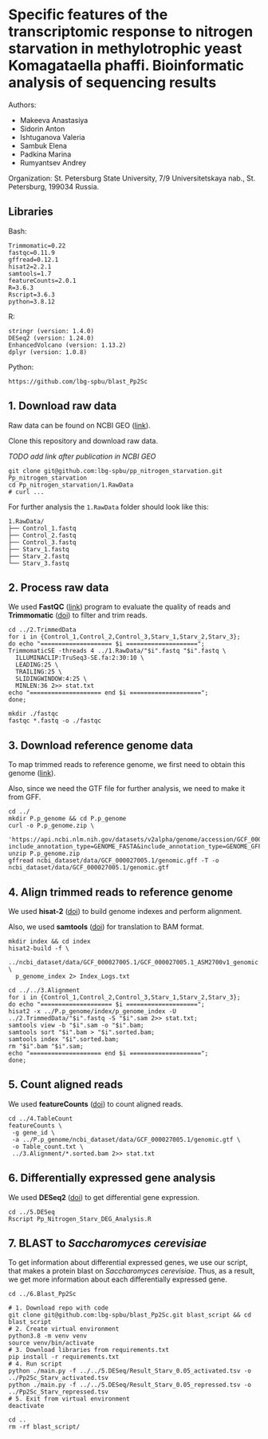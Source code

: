 # Specific features of the transcriptomic response to nitrogen starvation in methylotrophic yeast Komagataella phaffi. Bioinformatic analysis of sequencing results

Authors:

- Makeeva Anastasiya
- Sidorin Anton
- Ishtuganova Valeria
- Sambuk Elena
- Padkina Marina
- Rumyantsev Andrey

Organization: St. Petersburg State University, 7/9 Universitetskaya nab., St. Petersburg, 199034 Russia.

## Libraries

Bash:

```
Trimmomatic=0.22
fastqc=0.11.9
gffread=0.12.1
hisat2=2.2.1
samtools=1.7
featureCounts=2.0.1
R=3.6.3
Rscript=3.6.3
python=3.8.12
```

R:

```
stringr (version: 1.4.0)
DESeq2 (version: 1.24.0)
EnhancedVolcano (version: 1.13.2)
dplyr (version: 1.0.8)
```

Python:

```
https://github.com/lbg-spbu/blast_Pp2Sc
```

## 1. Download raw data

Raw data can be found on NCBI GEO ([link](https://www.ncbi.nlm.nih.gov/geo/query/acc.cgi?acc=GSE278110)).

Clone this repository and download raw data.

*TODO add link after publication in NCBI GEO*

```shell
git clone git@github.com:lbg-spbu/pp_nitrogen_starvation.git Pp_nitrogen_starvation
cd Pp_nitrogen_starvation/1.RawData
# curl ...
```

For further analysis the `1.RawData` folder should look like this:

```
1.RawData/
├── Control_1.fastq
├── Control_2.fastq
├── Control_3.fastq
├── Starv_1.fastq
├── Starv_2.fastq
└── Starv_3.fastq
```

## 2. Process raw data

We used **FastQC** ([link](https://www.bioinformatics.babraham.ac.uk/projects/fastqc/))
program to evaluate the quality of reads and **Trimmomatic** ([doi](https://doi.org/10.1093/bioinformatics/btu170)) to
filter and trim reads.

```shell
cd ../2.TrimmedData
for i in {Control_1,Control_2,Control_3,Starv_1,Starv_2,Starv_3};
do echo "==================== $i ====================";
TrimmomaticSE -threads 4 ../1.RawData/"$i".fastq "$i".fastq \
  ILLUMINACLIP:TruSeq3-SE.fa:2:30:10 \
  LEADING:25 \
  TRAILING:25 \
  SLIDINGWINDOW:4:25 \
  MINLEN:36 2>> stat.txt
echo "==================== end $i ====================";
done;

mkdir ./fastqc
fastqc *.fastq -o ./fastqc
```

## 3. Download reference genome data

To map trimmed reads to reference genome, we first need to obtain this
genome ([link](https://www.ncbi.nlm.nih.gov/datasets/genome/GCF_000027005.1/)).

Also, since we need the GTF file for further analysis, we need to make it from GFF.

```shell
cd ../
mkdir P.p_genome && cd P.p_genome
curl -o P.p_genome.zip \
  'https://api.ncbi.nlm.nih.gov/datasets/v2alpha/genome/accession/GCF_000027005.1/download?include_annotation_type=GENOME_FASTA&include_annotation_type=GENOME_GFF&hydrated=FULLY_HYDRATED'
unzip P.p_genome.zip
gffread ncbi_dataset/data/GCF_000027005.1/genomic.gff -T -o ncbi_dataset/data/GCF_000027005.1/genomic.gtf
```

## 4. Align trimmed reads to reference genome

We used **hisat-2** ([doi](https://doi.org/10.1038/s41587-019-0201-4)) to build genome indexes and perform alignment.

Also, we used **samtools** ([doi](https://doi.org/10.1093/gigascience/giab008)) for translation to BAM format.

```shell
mkdir index && cd index
hisat2-build -f \
  ../ncbi_dataset/data/GCF_000027005.1/GCF_000027005.1_ASM2700v1_genomic.fna \
  p_genome_index 2> Index_Logs.txt
```

```shell
cd ../../3.Alignment
for i in {Control_1,Control_2,Control_3,Starv_1,Starv_2,Starv_3};
do echo "==================== $i ====================";
hisat2 -x ../P.p_genome/index/p_genome_index -U ../2.TrimmedData/"$i".fastq -S "$i".sam 2>> stat.txt;
samtools view -b "$i".sam -o "$i".bam;
samtools sort "$i".bam > "$i".sorted.bam;
samtools index "$i".sorted.bam; 
rm "$i".bam "$i".sam;
echo "==================== end $i ====================";
done;
```

## 5. Count aligned reads

We used **featureCounts** ([doi](https://doi.org/10.1093/bioinformatics/btt656)) to count aligned reads.

```shell
cd ../4.TableCount
featureCounts \
 -g gene_id \
 -a ../P.p_genome/ncbi_dataset/data/GCF_000027005.1/genomic.gtf \
 -o Table_count.txt \
 ../3.Alignment/*.sorted.bam 2>> stat.txt
```

## 6. Differentially expressed gene analysis

We used **DESeq2** ([doi](https://doi.org/10.1186/s13059-014-0550-8)) to get differential gene expression.

```shell
cd ../5.DESeq
Rscript Pp_Nitrogen_Starv_DEG_Analysis.R
```

## 7. BLAST to _Saccharomyces cerevisiae_

To get information about differential expressed genes, we use our script, that makes a protein blast on _Saccharomyces
cerevisiae_. Thus, as a result, we get more information about each differentially expressed gene.

```shell
cd ../6.Blast_Pp2Sc

# 1. Download repo with code
git clone git@github.com:lbg-spbu/blast_Pp2Sc.git blast_script && cd blast_script
# 2. Create virtual environment
python3.8 -m venv venv
source venv/bin/activate
# 3. Download libraries from requirements.txt
pip install -r requirements.txt
# 4. Run script
python ./main.py -f ../../5.DESeq/Result_Starv_0.05_activated.tsv -o ../Pp2Sc_Starv_activated.tsv
python ./main.py -f ../../5.DESeq/Result_Starv_0.05_repressed.tsv -o ../Pp2Sc_Starv_repressed.tsv
# 5. Exit from virtual environment
deactivate

cd ..
rm -rf blast_script/
```
